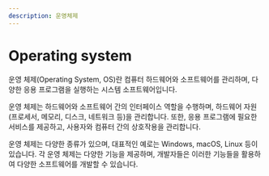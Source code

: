 ```yaml
---
description: 운영체제
---
```


# Operating system

운영 체제(Operating System, OS)란 컴퓨터 하드웨어와 소프트웨어를 관리하며, 다양한 응용 프로그램을 실행하는 시스템 소프트웨어입니다.

운영 체제는 하드웨어와 소프트웨어 간의 인터페이스 역할을 수행하며, 하드웨어 자원(프로세서, 메모리, 디스크, 네트워크 등)을 관리합니다. 또한, 응용 프로그램에 필요한 서비스를 제공하고, 사용자와 컴퓨터 간의 상호작용을 관리합니다.

운영 체제는 다양한 종류가 있으며, 대표적인 예로는 Windows, macOS, Linux 등이 있습니다. 각 운영 체제는 다양한 기능을 제공하며, 개발자들은 이러한 기능들을 활용하여 다양한 소프트웨어를 개발할 수 있습니다.
